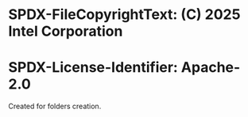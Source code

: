 # SPDX-FileCopyrightText: (C) 2025 Intel Corporation
# SPDX-License-Identifier: Apache-2.0

Created for folders creation.
